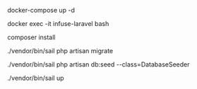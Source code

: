 docker-compose up -d

docker exec -it infuse-laravel bash

composer install

./vendor/bin/sail php artisan migrate

./vendor/bin/sail php artisan db:seed --class=DatabaseSeeder

./vendor/bin/sail up
<!-- http://127.0.0.1:89/api/users -->
